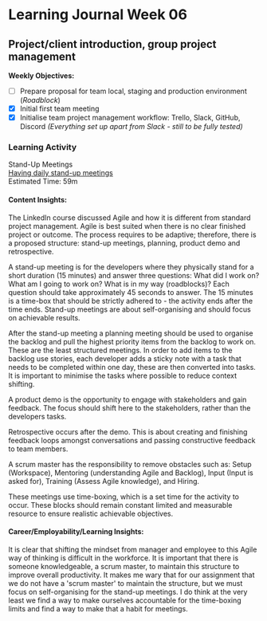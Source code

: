# Learning Journal Week 06

## Project/client introduction, group project management

**Weekly Objectives:**

- [ ] Prepare proposal for team local, staging and production environment (_Roadblock_)
- [x] Initial first team meeting
- [x] Initialise team project management workflow: Trello, Slack, GitHub, Discord _(Everything set up apart from Slack -
  still to be fully tested)_

### Learning Activity

Stand-Up Meetings <br>
[Having daily stand-up meetings](https://www.linkedin.com/learning/agile-at-work-driving-productive-agile-meetings/having-daily-stand-up-meetings-2?autoplay=true&u=2223545) <br>
Estimated Time: 59m

#### Content Insights:

The LinkedIn course discussed Agile and how it is different from standard project management. Agile is best suited when
there is no clear finished project or outcome. The process requires to be adaptive; therefore, there is a proposed
structure: stand-up meetings, planning, product demo and retrospective.

A stand-up meeting is for the developers where they physically stand for a short duration (15 minutes) and answer three
questions: What did I work on? What am I going to work on? What is in my way (roadblocks)? Each question should take
approximately 45 seconds to answer. The 15 minutes is a time-box that should be strictly adhered to - the activity ends
after the time ends. Stand-up meetings are about self-organising and should focus on achievable results.

After the stand-up meeting a planning meeting should be used to organise the backlog and pull the highest priority items
from the backlog to work on. These are the least structured meetings. In order to add items to the backlog use stories,
each developer adds a sticky note with a task that needs to be completed within one day, these are then converted into
tasks. It is important to minimise the tasks where possible to reduce context shifting.

A product demo is the opportunity to engage with stakeholders and gain feedback. The focus should shift here to the
stakeholders, rather than the developers tasks.

Retrospective occurs after the demo. This is about creating and finishing feedback loops amongst conversations and
passing constructive feedback to team members.

A scrum master has the responsibility to remove obstacles such as: Setup (Workspace), Mentoring (understanding Agile and
Backlog), Input (Input is asked for), Training (Assess Agile knowledge), and Hiring.

These meetings use time-boxing, which is a set time for the activity to occur. These blocks should remain constant
limited and measurable resource to ensure realistic achievable objectives.

#### Career/Employability/Learning Insights:

It is clear that shifting the mindset from manager and employee to this Agile way of thinking is difficult in the
workforce. It is important that there is someone knowledgeable, a scrum master, to maintain this structure to improve
overall productivity. It makes me wary that for our assignment that we do not have a 'scrum master' to maintain the
structure, but we must focus on self-organising for the stand-up meetings. I do think at the very least we find a way to
make ourselves accountable for the time-boxing limits and find a way to make that a habit for meetings.

